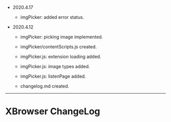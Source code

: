 


*	2020.4.17

	+	imgPicker: added error status.


*	2020.4.12

	+	imgPicker: picking image implemented.

	+	imgPicker/contentScripts.js created.

	+	imgPicker.js: extension loading added.

	+	imgPicker.js: image types added.

	+	imgPicker.js: listenPage added.

	+	changelog.md created.


---
#	XBrowser ChangeLog
